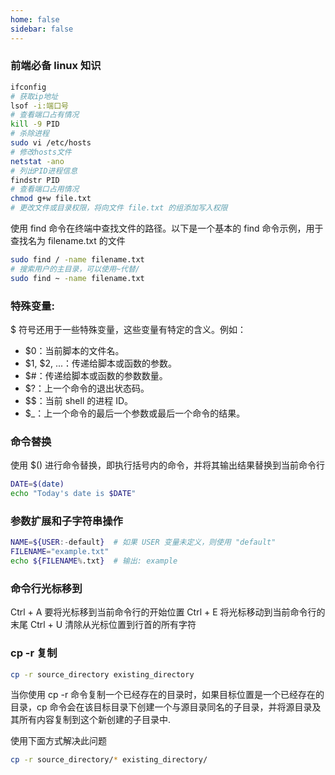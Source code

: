 ```yaml
---
home: false
sidebar: false
---
```


### 前端必备 linux 知识

```sh
ifconfig
# 获取ip地址
lsof -i:端口号
# 查看端口占有情况
kill -9 PID
# 杀除进程
sudo vi /etc/hosts
# 修改hosts文件
netstat -ano
# 列出PID进程信息
findstr PID
# 查看端口占用情况
chmod g+w file.txt
# 更改文件或目录权限，将向文件 file.txt 的组添加写入权限
```

使用 find 命令在终端中查找文件的路径。以下是一个基本的 find 命令示例，用于查找名为 filename.txt 的文件

```bash
sudo find / -name filename.txt
# 搜索用户的主目录，可以使用~代替/
sudo find ~ -name filename.txt
```

### 特殊变量:

$ 符号还用于一些特殊变量，这些变量有特定的含义。例如：

- $0：当前脚本的文件名。
- $1, $2, ...：传递给脚本或函数的参数。
- $#：传递给脚本或函数的参数数量。
- $?：上一个命令的退出状态码。
- $$：当前 shell 的进程 ID。
- $\_：上一个命令的最后一个参数或最后一个命令的结果。

### 命令替换

使用 $() 进行命令替换，即执行括号内的命令，并将其输出结果替换到当前命令行

```bash
DATE=$(date)
echo "Today's date is $DATE"
```

### 参数扩展和子字符串操作

```bash
NAME=${USER:-default}  # 如果 USER 变量未定义，则使用 "default"
FILENAME="example.txt"
echo ${FILENAME%.txt}  # 输出: example
```

### 命令行光标移到

Ctrl + A 要将光标移到当前命令行的开始位置
Ctrl + E 将光标移动到当前命令行的末尾
Ctrl + U 清除从光标位置到行首的所有字符

### cp -r 复制

```bash
cp -r source_directory existing_directory
```

当你使用 cp -r 命令复制一个已经存在的目录时，如果目标位置是一个已经存在的目录，cp 命令会在该目标目录下创建一个与源目录同名的子目录，并将源目录及其所有内容复制到这个新创建的子目录中.

使用下面方式解决此问题

```bash
cp -r source_directory/* existing_directory/
```
